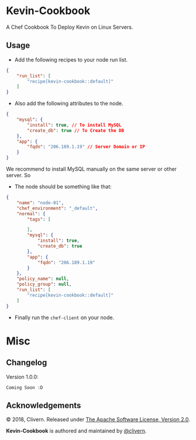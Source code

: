 Kevin-Cookbook
==============

A Chef Cookbook To Deploy Kevin on Linux Servers.


Usage
-----

- Add the following recipes to your node run list.

```json
{
    "run_list": [
        "recipe[kevin-cookbook::default]"
    ]
}
```

- Also add the following attributes to the node.

```json
{
    "mysql": {
        "install": true, // To install MySQL
        "create_db": true // To Create the DB
    },
    "app": {
        "fqdn": "206.189.1.19" // Server Domain or IP
    }
}
```

We recommend to install MySQL manually on the same server or other server. So

- The node should be something like that:

```json
{
    "name": "node-01",
    "chef_environment": "_default",
    "normal": {
        "tags": [

        ],
        "mysql": {
            "install": true,
            "create_db": true
        },
        "app": {
            "fqdn": "206.189.1.19"
        }
    },
    "policy_name": null,
    "policy_group": null,
    "run_list": [
        "recipe[kevin-cookbook::default]"
    ]
}
```

- Finally run the `chef-client` on your node.


Misc
====

Changelog
---------
Version 1.0.0:
```
Coming Soon :D
```

Acknowledgements
----------------

© 2018, Clivern. Released under [The Apache Software License, Version 2.0](http://www.apache.org/licenses/LICENSE-2.0.txt).

**Kevin-Cookbook** is authored and maintained by [@clivern](http://github.com/clivern).
